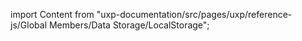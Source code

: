 
import Content from "uxp-documentation/src/pages/uxp/reference-js/Global Members/Data Storage/LocalStorage";

<Content query="product=xd"/>
